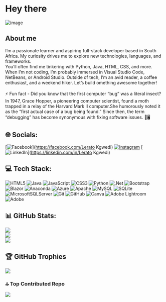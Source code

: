 # Hey there

![image](https://github.com/leratok-GIT/leratok-GIT/assets/117907380/547ebc0a-7864-48e0-afd5-9901cbff10cb)


## About me
I’m a passionate learner and aspiring full-stack developer based in South Africa. My curiosity drives me to explore new technologies, languages, and frameworks. <br>You’ll often find me tinkering with Python, Java, HTML, CSS, and more. When I’m not coding, I’m probably immersed in Visual Studio Code, NetBeans, or Android Studio. Outside of tech, I’m an avid reader, a coffee enthusiast, and a weekend hiker. Let’s build omething awesome together! <br><br>⚡ Fun fact - Did you know that the first computer “bug” was a literal insect? In 1947, Grace Hopper, a pioneering computer scientist, found a 
moth trapped in a relay of the Harvard Mark II computer.She humorously noted it as the “first actual case of a bug being found.” Since then, 
the term “debugging” has become synonymous with fixing software issues. 🐛🖥️


## 🌐 Socials:

[![Facebook](https://img.shields.io/badge/Facebook-%231877F2.svg?logo=Facebook&logoColor=white)](https://facebook.com/Lerato Kgwedi) [![Instagram](https://img.shields.io/badge/Instagram-%23E4405F.svg?logo=Instagram&logoColor=white)](https://instagram.com/lera_to25) [![LinkedIn](https://img.shields.io/badge/LinkedIn-%230077B5.svg?logo=linkedin&logoColor=white)](https://linkedin.com/in/Lerato Kgwedi) 

## 💻 Tech Stack:

![HTML5](https://img.shields.io/badge/html5-%23E34F26.svg?style=for-the-badge&logo=html5&logoColor=white) ![Java](https://img.shields.io/badge/java-%23ED8B00.svg?style=for-the-badge&logo=openjdk&logoColor=white) ![JavaScript](https://img.shields.io/badge/javascript-%23323330.svg?style=for-the-badge&logo=javascript&logoColor=%23F7DF1E) ![CSS3](https://img.shields.io/badge/css3-%231572B6.svg?style=for-the-badge&logo=css3&logoColor=white) ![Python](https://img.shields.io/badge/python-3670A0?style=for-the-badge&logo=python&logoColor=ffdd54) ![.Net](https://img.shields.io/badge/.NET-5C2D91?style=for-the-badge&logo=.net&logoColor=white) ![Bootstrap](https://img.shields.io/badge/bootstrap-%238511FA.svg?style=for-the-badge&logo=bootstrap&logoColor=white) ![Blazor](https://img.shields.io/badge/blazor-%235C2D91.svg?style=for-the-badge&logo=blazor&logoColor=white) ![Anaconda](https://img.shields.io/badge/Anaconda-%2344A833.svg?style=for-the-badge&logo=anaconda&logoColor=white) ![Azure](https://img.shields.io/badge/azure-%230072C6.svg?style=for-the-badge&logo=microsoftazure&logoColor=white) ![Apache](https://img.shields.io/badge/apache-%23D42029.svg?style=for-the-badge&logo=apache&logoColor=white) ![MySQL](https://img.shields.io/badge/mysql-4479A1.svg?style=for-the-badge&logo=mysql&logoColor=white) ![SQLite](https://img.shields.io/badge/sqlite-%2307405e.svg?style=for-the-badge&logo=sqlite&logoColor=white) ![MicrosoftSQLServer](https://img.shields.io/badge/Microsoft%20SQL%20Server-CC2927?style=for-the-badge&logo=microsoft%20sql%20server&logoColor=white) ![Git](https://img.shields.io/badge/git-%23F05033.svg?style=for-the-badge&logo=git&logoColor=white) ![GitHub](https://img.shields.io/badge/github-%23121011.svg?style=for-the-badge&logo=github&logoColor=white) ![Canva](https://img.shields.io/badge/Canva-%2300C4CC.svg?style=for-the-badge&logo=Canva&logoColor=white) ![Adobe Lightroom](https://img.shields.io/badge/Adobe%20Lightroom-31A8FF.svg?style=for-the-badge&logo=Adobe%20Lightroom&logoColor=white) ![Adobe](https://img.shields.io/badge/adobe-%23FF0000.svg?style=for-the-badge&logo=adobe&logoColor=white)

## 📊 GitHub Stats:

![](https://github-readme-stats.vercel.app/api?username=leratok-GIT&theme=dark&hide_border=true&include_all_commits=false&count_private=true)<br/>
![](https://github-readme-streak-stats.herokuapp.com/?user=leratok-GIT&theme=dark&hide_border=true)<br/>
![](https://github-readme-stats.vercel.app/api/top-langs/?username=leratok-GIT&theme=dark&hide_border=true&include_all_commits=false&count_private=true&layout=compact)

## 🏆 GitHub Trophies

![](https://github-profile-trophy.vercel.app/?username=leratok-GIT&theme=gruvbox&no-frame=true&no-bg=false&margin-w=4)

### 🔝 Top Contributed Repo

![](https://github-contributor-stats.vercel.app/api?username=leratok-GIT&limit=5&theme=gruvbox&combine_all_yearly_contributions=true)


<!-- Proudly created with GPRM ( https://gprm.itsvg.in ) -->



